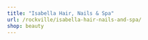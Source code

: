 ```yaml
---
title: "Isabella Hair, Nails & Spa"
url: /rockville/isabella-hair-nails-and-spa/
shop: beauty
---
```

